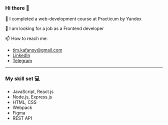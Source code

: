 ### Hi there 👋

🔭 I completed a web-development course at Practicum by Yandex

👯 I am looking for a job as a Frontend developer 

📫 How to reach me:
* tim.kafanov@gmail.com
* [LinkedIn](https://www.linkedin.com/in/tim-kafanov/)
* [Telegram](https://t.me/tim_kafanov)

------

### My skill set 💻

* JavaScript, React.js
* Node.js, Express.js
* HTML, CSS
* Webpack
* Figma
* REST API
